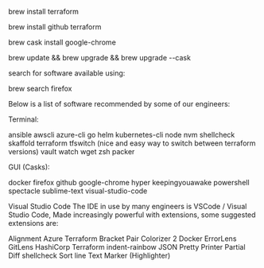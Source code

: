 brew install terraform

brew install github terraform 

brew cask install google-chrome

brew update && brew upgrade && brew upgrade --cask

search for software available using:

brew search firefox

Below is a list of software recommended by some of our engineers:

Terminal:

ansible
awscli
azure-cli
go
helm
kubernetes-cli
node
nvm
shellcheck
skaffold
terraform
tfswitch (nice and easy way to switch between terraform versions)
vault
watch
wget
zsh
packer



GUI (Casks):

docker
firefox
github
google-chrome
hyper
keepingyouawake
powershell
spectacle
sublime-text
visual-studio-code



Visual Studio Code
The IDE in use by many engineers is VSCode / Visual Studio Code, Made increasingly powerful with extensions, some suggested extensions are:

Alignment
Azure Terraform
Bracket Pair Colorizer 2
Docker
ErrorLens
GitLens
HashiCorp Terraform
indent-rainbow
JSON Pretty Printer
Partial Diff
shellcheck
Sort line
Text Marker (Highlighter)